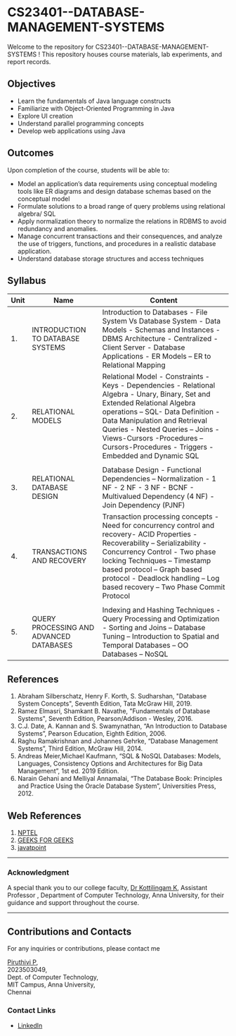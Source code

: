 # CS23401--DATABASE-MANAGEMENT-SYSTEMS


Welcome to the repository for CS23401--DATABASE-MANAGEMENT-SYSTEMS ! This repository houses course materials, lab experiments, and report records.

## Objectives

- Learn the fundamentals of Java language constructs
- Familiarize with Object-Oriented Programming in Java
- Explore UI creation
- Understand parallel programming concepts
- Develop web applications using Java

## Outcomes

Upon completion of the course, students will be able to:

- Model an application’s data requirements using conceptual modeling tools like ER diagrams and design database schemas based on the conceptual model
- Formulate solutions to a broad range of query problems using relational algebra/ SQL
- Apply normalization theory to normalize the relations in RDBMS to avoid redundancy and
anomalies.
- Manage concurrent transactions and their consequences, and analyze the use of triggers,
functions, and procedures in a realistic database application.
- Understand database storage structures and access techniques

## Syllabus

| Unit | Name                                 | Content                                                                                                                                                                                           |
| ------ | ------------------------------------ | ------------------------------------------------------------------------------------------------------------------------------------------------------------------------------------------------- |
| 1.     | INTRODUCTION TO DATABASE SYSTEMS       | Introduction to Databases - File System Vs Database System - Data Models - Schemas and Instances - DBMS Architecture - Centralized - Client Server - Database Applications - ER Models – ER to Relational Mapping                                                                                  |
| 2.    |  RELATIONAL MODELS                 |Relational Model - Constraints - Keys - Dependencies - Relational Algebra - Unary, Binary, Set and Extended Relational Algebra operations – SQL- Data Definition - Data Manipulation and Retrieval Queries - Nested Queries – Joins - Views-Cursors -Procedures – Cursors-Procedures - Triggers - Embedded and Dynamic SQL
                               |
| 3.   | RELATIONAL DATABASE DESIGN                 | Database Design - Functional Dependencies – Normalization - 1 NF - 2 NF - 3 NF - BCNF - Multivalued Dependency (4 NF) - Join Dependency (PJNF) |
| 4.   | TRANSACTIONS AND RECOVERY             | Transaction processing concepts - Need for concurrency control and recovery- ACID Properties - Recoverability – Serializability - Concurrency Control - Two phase locking Techniques – Timestamp based protocol – Graph based protocol - Deadlock handling – Log based recovery – Two Phase Commit Protocol
                                                                                                                |
| 5.      |QUERY PROCESSING AND ADVANCED DATABASES                      | Indexing and Hashing Techniques - Query Processing and Optimization - Sorting and Joins – Database Tuning – Introduction to Spatial and Temporal Databases – OO Databases – NoSQL                                                                                                                                                                        |


## References

1. Abraham Silberschatz, Henry F. Korth, S. Sudharshan, "Database System Concepts", Seventh Edition, Tata McGraw Hill, 2019.
2. Ramez Elmasri, Shamkant B. Navathe, "Fundamentals of Database Systems", Seventh Edition, Pearson/Addison - Wesley, 2016.
3. C.J. Date, A. Kannan and S. Swamynathan, “An Introduction to Database Systems”, Pearson Education, Eighth Edition, 2006.
4. Raghu Ramakrishnan and Johannes Gehrke, “Database Management Systems”, Third Edition, McGraw Hill, 2014.
5. Andreas Meier,Michael Kaufmann, “SQL & NoSQL Databases: Models, Languages, Consistency Options and Architectures for Big Data Management”, 1st ed. 2019 Edition.
6. Narain Gehani and Melliyal Annamalai, “The Database Book: Principles and Practice Using the Oracle Database System”, Universities Press, 2012.
## Web References

1. [NPTEL](https://nptel.ac.in/)
2. [GEEKS FOR GEEKS](https://www.geeksforgeeks.org/java/)
3. [javatpoint](https://www.javatpoint.com/java-tutorial)

---

### Acknowledgment

A special thank you to our college faculty, [Dr Kottilingam K](https://annauniv.irins.org/profile/392882), Assistant Professor , Department of Computer Technology, Anna University, for their guidance and support throughout the course.

---

## Contributions and Contacts

For any inquiries or contributions, please contact me

[Piruthivi P](mailto:piruthiviu@gmail.com), <br>
2023503049, <br>
Dept. of Computer Technology, <br>
MIT Campus, Anna University, <br>
Chennai

### Contact Links

- [LinkedIn](https://www.linkedin.com/in/piruthivi-p-809934284/)

